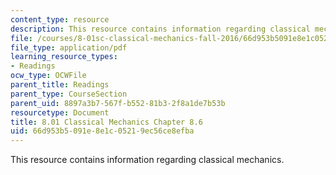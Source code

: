 ```yaml
---
content_type: resource
description: This resource contains information regarding classical mechanics.
file: /courses/8-01sc-classical-mechanics-fall-2016/66d953b5091e8e1c05219ec56ce8efba_MIT8_01F16_chapter8.6.pdf
file_type: application/pdf
learning_resource_types:
- Readings
ocw_type: OCWFile
parent_title: Readings
parent_type: CourseSection
parent_uid: 8897a3b7-567f-b552-81b3-2f8a1de7b53b
resourcetype: Document
title: 8.01 Classical Mechanics Chapter 8.6
uid: 66d953b5-091e-8e1c-0521-9ec56ce8efba
---
```

This resource contains information regarding classical mechanics.